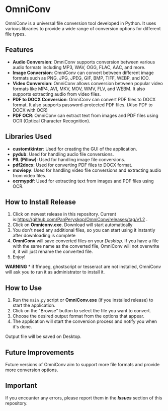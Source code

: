 # OmniConv

OmniConv is a universal file conversion tool developed in Python. It uses various libraries to provide a wide range of conversion options for different file types.

## Features

- **Audio Conversion**: OmniConv supports conversion between various audio formats including MP3, WAV, OGG, FLAC, AAC, and more.
- **Image Conversion**: OmniConv can convert between different image formats such as PNG, JPG, JPEG, GIF, BMP, TIFF, WEBP, and ICO.
- **Video Conversion**: OmniConv allows conversion between popular video formats like MP4, AVI, MKV, MOV, WMV, FLV, and WEBM. It also supports extracting audio from video files.
- **PDF to DOCX Conversion**: OmniConv can convert PDF files to DOCX format. It also supports password-protected PDF files. (Also PDF to DOCX with OCR)
- **PDF OCR**: OmniConv can extract text from images and PDF files using OCR (Optical Character Recognition).

## Libraries Used

- **customtkinter**: Used for creating the GUI of the application.
- **pydub**: Used for handling audio file conversions.
- **PIL (Pillow)**: Used for handling image file conversions.
- **pdf2docx**: Used for converting PDF files to DOCX format.
- **moviepy**: Used for handling video file conversions and extracting audio from video files.
- **ocrmypdf**: Used for extracting text from images and PDF files using OCR.

## How to Install Release

1.  Click on newest release in this repository. Current is:https://github.com/PanPeryskop/OmniConv/releases/tag/v1.2 . 
2.  Click on **Omniconv.exe**. Download will start automatically
3.  You don't need any additional files, so you can start using it instantly after downloading is complete
4.  **OmniConv** will save converted files on your *Desktop*. If you have a file with the same name as the converted file, OmniConv will not overwrite it, it will just rename the converted file.
5.  Enjoy!

**WARNING** * if ffmpeg, ghostscript or tesseract are not installed, OmniConv will ask you to run it as administrator to install it.

## How to Use

1. Run the `main.py` script or **OmniConv.exe** (if you installed release)  to start the application.
2. Click on the "Browse" button to select the file you want to convert.
3. Choose the desired output format from the options that appear.
4. The application will start the conversion process and notify you when it's done.

Output file will be saved on Desktop.

## Future Improvements

Future versions of OmniConv aim to support more file formats and provide more conversion options.

## Important

If you encounter any errors, please report them in the ***Issues*** section of this repository.
